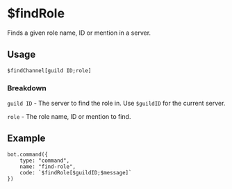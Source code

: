 # $findRole
Finds a given role name, ID or mention in a server.

## Usage
```$findChannel[guild ID;role]```

### Breakdown
`guild ID` - The server to find the role in. Use `$guildID` for the current server.

`role` - The role name, ID or mention to find.

## Example
```
bot.command({
    type: "command",
    name: "find-role",
    code: `$findRole[$guildID;$message]`
})
```
